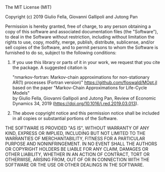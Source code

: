 The MIT License (MIT)

Copyright (c) 2019 Giulio Fella, Giovanni Gallipoli and Jutong Pan

Permission is hereby granted, free of charge, to any person obtaining a copy
of this software and associated documentation files (the "Software"), to deal
in the Software without restriction, including without limitation the rights
to use, copy, modify, merge, publish, distribute, sublicense, and/or sell
copies of the Software, and to permit persons to whom the Software is
furnished to do so, subject to the following conditions:

1) If you use this library or parts of it in your work, we request that
you cite the package. A suggested citation is
    
    "nmarkov-fortran: Markov-chain approximations for non-stationary AR(1) 
     processes (Fortran version)" https://github.com/floswald/MOpt.jl 
     based on the paper "Markov-Chain Approximations for Life-Cycle Models"  
     by Giulio Fella, Giovanni Gallipoli and Jutong Pan, Review of Economic 
     Dynamics 34, 2019 (https://doi.org/10.1016/j.red.2019.03.013).  

2) The above copyright notice and this permission notice shall be included in
all copies or substantial portions of the Software.

THE SOFTWARE IS PROVIDED "AS IS", WITHOUT WARRANTY OF ANY KIND, EXPRESS OR
IMPLIED, INCLUDING BUT NOT LIMITED TO THE WARRANTIES OF MERCHANTABILITY,
FITNESS FOR A PARTICULAR PURPOSE AND NONINFRINGEMENT. IN NO EVENT SHALL THE
AUTHORS OR COPYRIGHT HOLDERS BE LIABLE FOR ANY CLAIM, DAMAGES OR OTHER
LIABILITY, WHETHER IN AN ACTION OF CONTRACT, TORT OR OTHERWISE, ARISING FROM,
OUT OF OR IN CONNECTION WITH THE SOFTWARE OR THE USE OR OTHER DEALINGS IN
THE SOFTWARE.